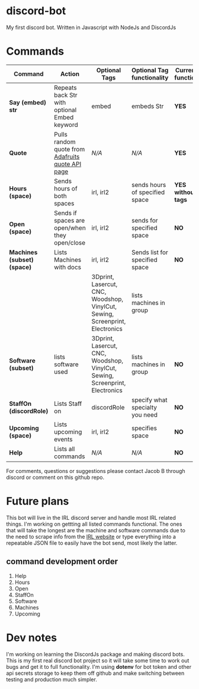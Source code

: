# discord-bot
My first discord bot. Written in Javascript with NodeJs and DiscordJs

# Commands

Command | Action | Optional Tags | Optional Tag functionality | Currently functional
--------|--------|---------------|--------------------------- | --------------------
**Say (embed) str** | Repeats back Str with optional Embed keyword | embed | embeds Str | **YES**
**Quote** | Pulls random quote from [Adafruits quote API page](adafruit.com/quotes.php) | *N/A* | *N/A* | **YES**
**Hours (space)** | Sends hours of both spaces | irl, irl2 | sends hours of specified space | **YES without tags**
**Open (space)** | Sends if spaces are open/when they open/close | irl, irl2 | sends for specified space | **NO**
**Machines (subset) (space)** | Lists Machines with docs | irl, irl2 | Sends list for specified space | **NO**
| | | 3Dprint, Lasercut, CNC, Woodshop, VinylCut, Sewing, Screenprint, Electronics | lists machines in group 
**Software (subset)** | lists software used | 3Dprint, Lasercut, CNC, Woodshop, VinylCut, Sewing, Screenprint, Electronics | lists machines in group | **NO**
**StaffOn (discordRole)** | Lists Staff on | discordRole | specify what specialty you need | **NO**
**Upcoming (space)** | Lists upcoming events | irl, irl2 | specifies space | **NO**
**Help** | Lists all commands | *N/A* | *N/A* | **NO**

For comments, questions or suggestions please contact Jacob B through discord or comment on this github repo.

# Future plans
This bot will live in the IRL discord server and handle most IRL related things. I'm working on gettting all listed commands functional. The ones that will take the longest are the machine and software commands due to the need to scrape info from the [IRL website](http://irl.depaul.edu/equipment-and-resources/) or type everything into a repeatable JSON file to easily have the bot send, most likely the latter.
## command development order
1. Help
1. Hours
1. Open
1. StaffOn
1. Software
1. Machines
1. Upcoming

# Dev notes
I'm working on learning the DiscordJs package and making discord bots. This is my first real discord bot project so it will take some time to work out bugs and get it to full functionality. I'm using **dotenv** for bot token and other api secrets storage to keep them off github and make switching between testing and production much simpler.
